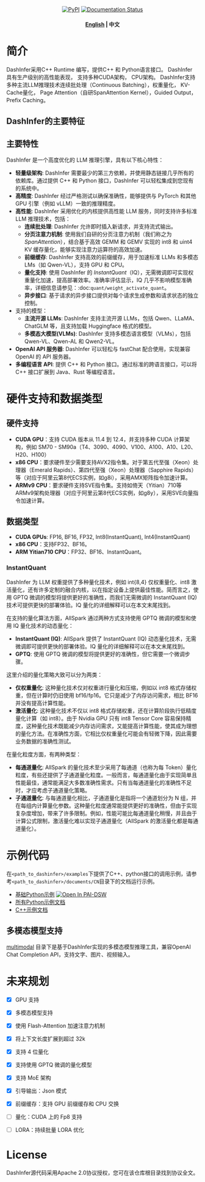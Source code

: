 <div align="center">

[![PyPI](https://img.shields.io/pypi/v/dashinfer)](https://pypi.org/project/dashinfer/)
[![Documentation Status](https://readthedocs.org/projects/dashinfer/badge/?version=latest)](https://dashinfer.readthedocs.io/en/latest/)

<h4 align="center">
    <p>
        <a href="https://github.com/modelscope/dash-infer/blob/main/README.md">English</a> |
        <b>中文</b>
    </p>
</h4>


</div>

# 简介

DashInfer采用C++ Runtime 编写，提供C++ 和 Python语言接口。 DashInfer 具有生产级别的高性能表现， 支持多种CUDA架构， CPU架构。 DashInfer支持多种主流LLM推理技术连续批处理（Continuous Batching），权重量化， KV-Cache量化， Page Attention（自研SpanAttention Kernel），Guided Output， Prefix Caching。

## DashInfer的主要特征

## 主要特性
DashInfer 是一个高度优化的 LLM 推理引擎，具有以下核心特性：
- **轻量级架构**: DashInfer 需要最少的第三方依赖，并使用静态链接几乎所有的依赖库。通过提供 C++ 和 Python 接口，DashInfer 可以轻松集成到您现有的系统中。
- **高精度**: DashInfer 经过严格测试以确保准确性，能够提供与 PyTorch 和其他 GPU 引擎（例如 vLLM）一致的推理精度。
- **高性能**: DashInfer 采用优化的内核提供高性能 LLM 服务，同时支持许多标准 LLM 推理技术，包括：
  - **连续批处理**: DashInfer 允许即时插入新请求，并支持流式输出。
  - **分页注意力机制**: 使用我们自研的分页注意力机制（我们称之为 *SpanAttention*），结合基于高效 GEMM 和 GEMV 实现的 int8 和 uint4 KV 缓存量化，能够实现注意力运算符的高效加速。
  - **前缀缓存**: DashInfer 支持高效的前缀缓存，用于加速标准 LLMs 和多模态 LMs（如 Qwen-VL），支持 GPU 和 CPU。
  - **量化支持**: 使用 DashInfer 的 *InstantQuant*（IQ），无需微调即可实现权重量化加速，提高部署效率。准确率评估显示，IQ 几乎不影响模型准确率，详细信息请参见：:doc:`quant/weight_activate_quant`。
  - **异步接口**: 基于请求的异步接口提供对每个请求生成参数和请求状态的独立控制。
- 支持的模型：
  - **主流开源 LLMs**: DashInfer 支持主流开源 LLMs，包括 Qwen、LLaMA、ChatGLM 等，且支持加载 Huggingface 格式的模型。
  - **多模态大模型(VLMs)**: DashInfer 支持多模态语言模型（VLMs），包括 Qwen-VL、Qwen-AL 和 Qwen2-VL。
- **OpenAI API 服务器**: DashInfer 可以轻松与 fastChat 配合使用，实现兼容 OpenAI 的 API 服务器。
- **多编程语言 API**: 提供 C++ 和 Python 接口。通过标准的跨语言接口，可以将 C++ 接口扩展到 Java、Rust 等编程语言。


# 硬件支持和数据类型

## 硬件支持
- **CUDA GPU**：支持 CUDA 版本从 11.4 到 12.4，并支持多种 CUDA 计算架构，例如 SM70 - SM90a（T4、3090、4090、V100、A100、A10、L20、H20、H100）
- **x86 CPU**：要求硬件至少需要支持AVX2指令集。对于第五代至强（Xeon）处理器（Emerald Rapids）、第四代至强（Xeon）处理器（Sapphire Rapids）等（对应于阿里云第8代ECS实例，如g8i），采用AMX矩阵指令加速计算。
- **ARMv9 CPU**：要求硬件支持SVE指令集。支持如倚天（Yitian）710等ARMv9架构处理器（对应于阿里云第8代ECS实例，如g8y），采用SVE向量指令加速计算。

## 数据类型
- **CUDA GPUs**: FP16, BF16, FP32, Int8(InstantQuant), Int4(InstantQuant)
- **x86 CPU**：支持FP32、BF16。
- **ARM Yitian710 CPU**：FP32、BF16、InstantQuant。

### InstantQuant
DashInfer 为 LLM 权重提供了多种量化技术，例如 int{8,4} 仅权重量化、int8 激活量化，还有许多定制的融合内核，以在指定设备上提供最佳性能。简而言之，使用 GPTQ 微调的模型将提供更好的准确性，而我们无需微调的 InstantQuant (IQ) 技术可提供更快的部署体验。IQ 量化的详细解释可以在本文末尾找到。

在支持的量化算法方面，AllSpark 通过两种方式支持使用 GPTQ 微调的模型和使用 IQ 量化技术的动态量化：
- **InstantQuant (IQ)**: AllSpark 提供了 InstantQuant (IQ) 动态量化技术，无需微调即可提供更快的部署体验。IQ 量化的详细解释可以在本文末尾找到。
- **GPTQ**: 使用 GPTQ 微调的模型将提供更好的准确性，但它需要一个微调步骤。

这里介绍的量化策略大致可以分为两类：
- **仅权重量化**: 这种量化技术仅对权重进行量化和压缩，例如以 int8 格式存储权重，但在计算时仍旧使用 bf16/fp16。它只是减少了内存访问需求，相比 BF16 并没有提高计算性能。
- **激活量化**: 这种量化技术不仅以 int8 格式存储权重，还在计算阶段执行低精度量化计算（如 int8）。由于 Nvidia GPU 只有 int8 Tensor Core 容易保持精度，这种量化技术既能减少内存访问需求，又能提高计算性能，使其成为理想的量化方法。在准确性方面，它相比仅权重量化可能会有轻微下降，因此需要业务数据的准确性测试。

在量化粒度方面，有两种类型：
- **每通道量化**: AllSpark 的量化技术至少采用了每通道（也称为每 Token）量化粒度，有些还提供了子通道量化粒度。一般而言，每通道量化由于实现简单且性能最佳，通常能满足大多数准确性需求。只有当每通道量化的准确性不足时，才应考虑子通道量化策略。
- **子通道量化**: 与每通道量化相比，子通道量化是指将一个通道划分为 N 组，并在每组内计算量化参数。这种量化粒度通常能提供更好的准确性，但由于实现复杂度增加，带来了许多限制。例如，性能可能比每通道量化稍慢，并且由于计算公式限制，激活量化难以实现子通道量化（AllSpark 的激活量化都是每通道量化）。

# 示例代码

在`<path_to_dashinfer>/examples`下提供了C++、python接口的调用示例，请参考`<path_to_dashinfer>/documents/CN`目录下的文档运行示例。

- [基础Python示例](examples/python/0_basic/basic_example_qwen_v10_io.ipynb) [![Open In PAI-DSW](https://modelscope.oss-cn-beijing.aliyuncs.com/resource/Open-in-DSW20px.svg)](https://gallery.pai-ml.com/#/import/https://github.com/modelscope/dash-infer/blob/main/examples/python/0_basic/basic_example_qwen_v10_io.ipynb)
- [所有Python示例文档](docs/CN/examples_python.md)
- [C++示例文档](docs/CN/examples_cpp.md)

## 多模态模型支持

[multimodal](multimodal/) 目录下是基于DashInfer实现的多模态模型推理工具，兼容OpenAI Chat Completion API，支持文字、图片、视频输入。

# 未来规划

- [x] GPU 支持
- [x] 多模态模型支持
- [x] 使用 Flash-Attention 加速注意力机制
- [x] 将上下文长度扩展到超过 32k
- [x] 支持 4 位量化
- [x] 支持使用 GPTQ 微调的量化模型
- [x] 支持 MoE 架构
- [x] 引导输出：Json 模式
- [x] 前缀缓存：支持 GPU 前缀缓存和 CPU 交换
- [ ] 量化：CUDA 上的 Fp8 支持
- [ ] LORA：持续批量 LORA 优化


# License

DashInfer源代码采用Apache 2.0协议授权，您可在该仓库根目录找到协议全文。
